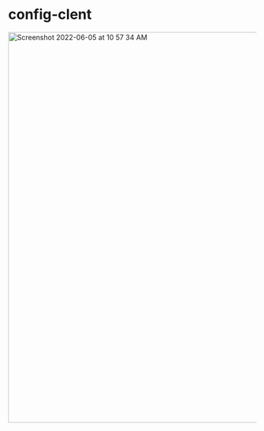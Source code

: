 # config-clent

<img width="793" alt="Screenshot 2022-06-05 at 10 57 34 AM" src="https://user-images.githubusercontent.com/54174687/172036666-f8dfbf1b-5260-49af-9e9c-eee753ca2bbf.png">
